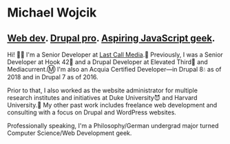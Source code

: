 # Michael Wojcik

## [Web dev](https://lastcallmedia.com/). [Drupal pro](https://www.drupal.org/u/michael_wojcik/). [Aspiring JavaScript geek](https://michaelwojcik.org/).

Hi! :wave::blush: I'm a Senior Developer at [Last Call Media](https://lastcallmedia.com/).:triangular_flag_on_post: Previously, I was a Senior Developer at Hook 42:purple_heart: and a Drupal Developer at Elevated Third:small_blue_diamond: and Mediacurrent.:m: I'm also an Acquia Certified Developer—in Drupal 8:droplet: as of 2018 and in Drupal 7 as of 2016.

Prior to that, I also worked as the website administrator for multiple research institutes and initiatives at Duke University:smiling_imp: and Harvard University.:school_satchel: My other past work includes freelance web development and consulting with a focus on Drupal and WordPress websites.

Professionally speaking, I'm a Philosophy/German undergrad major turned Computer Science/Web Development geek.

